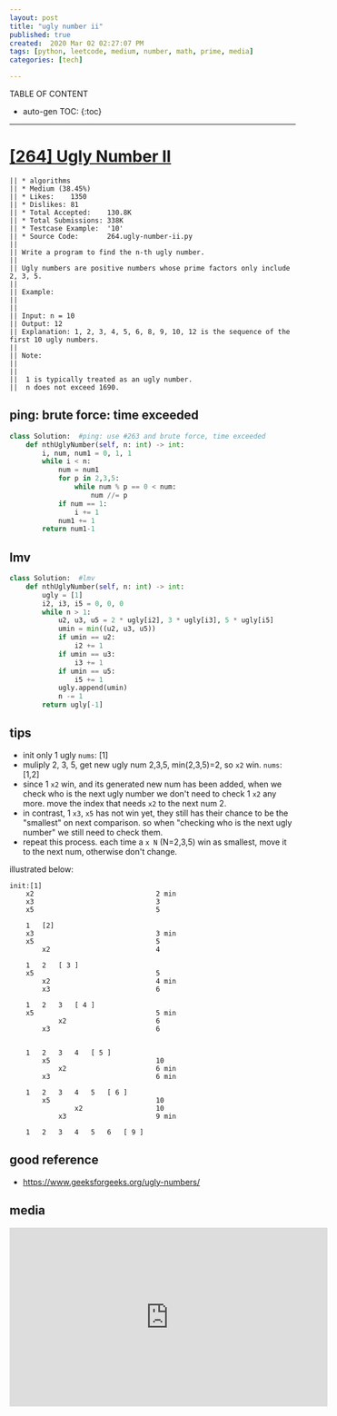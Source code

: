 ```yaml
---
layout: post
title: "ugly number ii"
published: true
created:  2020 Mar 02 02:27:07 PM
tags: [python, leetcode, medium, number, math, prime, media]
categories: [tech]

---
```


TABLE OF CONTENT

* auto-gen TOC:
{:toc}

- - -


# [[264] Ugly Number II](https://leetcode.com/problems/ugly-number-ii/description/)

    || * algorithms
    || * Medium (38.45%)
    || * Likes:    1350
    || * Dislikes: 81
    || * Total Accepted:    130.8K
    || * Total Submissions: 338K
    || * Testcase Example:  '10'
    || * Source Code:       264.ugly-number-ii.py
    || 
    || Write a program to find the n-th ugly number.
    || 
    || Ugly numbers are positive numbers whose prime factors only include 2, 3, 5. 
    || 
    || Example:
    || 
    || 
    || Input: n = 10
    || Output: 12
    || Explanation: 1, 2, 3, 4, 5, 6, 8, 9, 10, 12 is the sequence of the first 10 ugly numbers.
    || 
    || Note:  
    || 
    || 
    || 	1 is typically treated as an ugly number.
    || 	n does not exceed 1690.

## ping: brute force: time exceeded

```python
class Solution:  #ping: use #263 and brute force, time exceeded
    def nthUglyNumber(self, n: int) -> int:
        i, num, num1 = 0, 1, 1
        while i < n:
            num = num1
            for p in 2,3,5:
                while num % p == 0 < num:
                    num //= p
            if num == 1:
                i += 1
            num1 += 1
        return num1-1
```

## lmv

```python
class Solution:  #lmv
    def nthUglyNumber(self, n: int) -> int:
        ugly = [1]
        i2, i3, i5 = 0, 0, 0
        while n > 1:
            u2, u3, u5 = 2 * ugly[i2], 3 * ugly[i3], 5 * ugly[i5]
            umin = min((u2, u3, u5))
            if umin == u2:
                i2 += 1
            if umin == u3:
                i3 += 1
            if umin == u5:
                i5 += 1
            ugly.append(umin)
            n -= 1
        return ugly[-1]
```

## tips

* init only 1 ugly `nums`: [1]
* muliply 2, 3, 5, get new ugly num 2,3,5, min(2,3,5)=2, so `x2` win. `nums`:[1,2]
* since 1 `x2` win, and its generated new num has been added, when we check who
  is the next ugly number we don't need to check 1 `x2` any more. move the index
  that needs `x2` to the next num 2.
* in contrast, 1 `x3`, `x5` has not win yet, they still has their chance to be
  the "smallest" on next comparison. so when "checking who is the next
  ugly number" we still need to check them.
* repeat this process. each time a `x N` (N=2,3,5) win as smallest, move it to
  the next num, otherwise don't change.

illustrated below:

    init:[1]
        x2                              2 min
        x3                              3
        x5                              5

        1   [2]
        x3                              3 min
        x5                              5
            x2                          4

        1   2   [ 3 ]
        x5                              5
            x2                          4 min
            x3                          6

        1   2   3   [ 4 ]
        x5                              5 min
                x2                      6
            x3                          6


        1   2   3   4   [ 5 ]
            x5                          10
                x2                      6 min
            x3                          6 min

        1   2   3   4   5   [ 6 ]
            x5                          10
                    x2                  10
                x3                      9 min

        1   2   3   4   5   6   [ 9 ]

## good reference

* https://www.geeksforgeeks.org/ugly-numbers/

## media

<iframe width="560" height="315" src="https://www.youtube.com/embed/-RkvdJ1WreU?controls=0" frameborder="0" allow="accelerometer; autoplay; encrypted-media; gyroscope; picture-in-picture" allowfullscreen></iframe>



